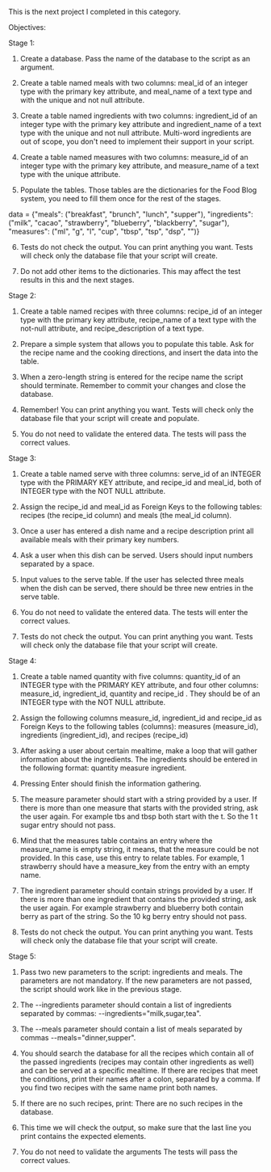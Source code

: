 This is the next project I completed in this category.

Objectives:

Stage 1:  
1. Create a database. Pass the name of the database to the script as an argument.

2. Create a table named meals with two columns: meal_id of an integer type with the primary key attribute, and meal_name of a text type and with the unique and not null attribute.

3. Create a table named ingredients with two columns: ingredient_id of an integer type with the primary key attribute and ingredient_name of a text type with the unique and not null attribute. Multi-word ingredients are out of scope, you don't need to implement their support in your script.

4. Create a table named measures with two columns: measure_id of an integer type with the primary key attribute, and measure_name of a text type with the unique attribute.

5. Populate the tables. Those tables are the dictionaries for the Food Blog system, you need to fill them once for the rest of the stages.


data = {"meals": ("breakfast", "brunch", "lunch", "supper"),
        "ingredients": ("milk", "cacao", "strawberry", "blueberry", "blackberry", "sugar"),
        "measures": ("ml", "g", "l", "cup", "tbsp", "tsp", "dsp", "")}


6. Tests do not check the output. You can print anything you want. Tests will check only the database file that your script will create.

7. Do not add other items to the dictionaries. This may affect the test results in this and the next stages.

Stage 2:  
1. Create a table named recipes with three columns: recipe_id of an integer type with the primary key attribute, recipe_name of a text type with the not-null attribute, and recipe_description of a text type.

2. Prepare a simple system that allows you to populate this table. Ask for the recipe name and the cooking directions, and insert the data into the table.

3. When a zero-length string is entered for the recipe name the script should terminate. Remember to commit your changes and close the database.

4. Remember! You can print anything you want. Tests will check only the database file that your script will create and populate.

5. You do not need to validate the entered data. The tests will pass the correct values.

Stage 3:  
1. Create a table named serve with three columns: serve_id of an INTEGER type with the PRIMARY KEY attribute, and recipe_id and meal_id, both of INTEGER type with the NOT NULL attribute.

2. Assign the recipe_id and meal_id as Foreign Keys to the following tables: recipes (the recipe_id column) and meals (the meal_id column).

3. Once a user has entered a dish name and a recipe description print all available meals with their primary key numbers.

4. Ask a user when this dish can be served. Users should input numbers separated by a space.

5. Input values to the serve table. If the user has selected three meals when the dish can be served, there should be three new entries in the serve table.

6. You do not need to validate the entered data. The tests will enter the correct values.

7. Tests do not check the output. You can print anything you want. Tests will check only the database file that your script will create.

Stage 4:  
1. Create a table named quantity with five columns: quantity_id of an INTEGER type with the PRIMARY KEY attribute, and four other columns: measure_id, ingredient_id, quantity and recipe_id . They should be of an INTEGER type with the NOT NULL attribute.

2. Assign the following columns measure_id, ingredient_id and recipe_id as Foreign Keys to the following tables (columns): measures (measure_id), ingredients (ingredient_id), and recipes (recipe_id)

3. After asking a user about certain mealtime, make a loop that will gather information about the ingredients. The ingredients should be entered in the following format: quantity measure ingredient.

4. Pressing Enter should finish the information gathering.

5. The measure parameter should start with a string provided by a user. If there is more than one measure that starts with the provided string, ask the user again. For example tbs and tbsp both start with the t. So the 1 t sugar entry should not pass.

6. Mind that the measures table contains an entry where the measure_name is empty string, it means, that the measure could be not provided. In this case, use this entry to relate tables. For example, 1 strawberry should have a measure_key from the entry with an empty name.

7. The ingredient parameter should contain strings provided by a user. If there is more than one ingredient that contains the provided string, ask the user again. For example strawberry and blueberry both contain berry as part of the string. So the 10 kg berry entry should not pass.

8. Tests do not check the output. You can print anything you want. Tests will check only the database file that your script will create.

Stage 5:  
1. Pass two new parameters to the script: ingredients and meals. The parameters are not mandatory. If the new parameters are not passed, the script should work like in the previous stage.

2. The --ingredients parameter should contain a list of ingredients separated by commas: --ingredients="milk,sugar,tea".

3. The --meals parameter should contain a list of meals separated by commas --meals="dinner,supper".

4. You should search the database for all the recipes which contain all of the passed ingredients (recipes may contain other ingredients as well) and can be served at a specific mealtime. If there are recipes that meet the conditions, print their names after a colon, separated by a comma. If you find two recipes with the same name print both names.

5. If there are no such recipes, print: There are no such recipes in the database.

6. This time we will check the output, so make sure that the last line you print contains the expected elements.

7. You do not need to validate the arguments The tests will pass the correct values.
